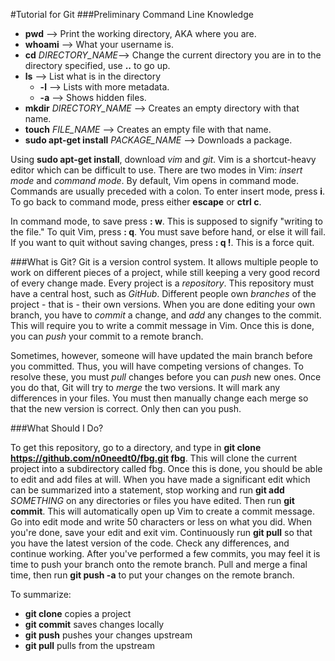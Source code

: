 #Tutorial for Git
###Preliminary Command Line Knowledge
+ **pwd** --> Print the working directory, AKA where you are.
+ **whoami** --> What your username is.
+ **cd** *DIRECTORY_NAME*--> Change the current directory you are in to the directory specified, use **..** to go up.
+ **ls** --> List what is in the directory <ul><li>**-l** --> Lists with more metadata.</li><li>**-a** --> Shows hidden files.</li></ul>
+ **mkdir** *DIRECTORY_NAME* --> Creates an empty directory with that name.
+ **touch** *FILE_NAME* --> Creates an empty file with that name.
+ **sudo apt-get install** *PACKAGE_NAME* --> Downloads a package.

Using **sudo apt-get install**, download *vim* and *git*. Vim is a shortcut-heavy editor which can be difficult to use. There are two modes in Vim: *insert mode* and *command mode*. By default, Vim opens in command mode. Commands are usually preceded with a colon. To enter insert mode, press **i**. To go back to command mode, press either **escape** or **ctrl c**.

In command mode, to save press **: w**. This is supposed to signify "writing to the file." To quit Vim, press **: q**. You must save before hand, or else it will fail. If you want to quit without saving changes, press **: q !**. This is a force quit.

###What is Git?
Git is a version control system. It allows multiple people to work on different pieces of a project, while still keeping a very good record of every change made. Every project is a *repository*. This repository must have a central host, such as *GitHub*. Different people own *branches* of the project - that is - their own versions. When you are done editing your own branch, you have to *commit* a change, and *add* any changes to the commit. This will require you to write a commit message in Vim. Once this is done, you can *push* your commit to a remote branch.

Sometimes, however, someone will have updated the main branch before you committed. Thus, you will have competing versions of changes. To resolve these, you must *pull* changes before you can *push* new ones. Once you do that, Git will try to *merge* the two versions. It will mark any differences in your files. You must then manually change each merge so that the new version is correct. Only then can you push.

###What Should I Do?

To get this repository, go to a directory, and type in **git clone https://github.com/n0needt0/fbg.git fbg**. This will clone the current project into a subdirectory called fbg. Once this is done, you should be able to edit and add files at will. When you have made a significant edit which can be summarized into a statement, stop working and run **git add** *SOMETHING* on any directories or files you have edited. Then run **git commit**. This will automatically open up Vim to create a commit message. Go into edit mode and write 50 characters or less on what you did. When you're done, save your edit and exit vim. Continuously run **git pull** so that you have the latest version of the code. Check any differences, and continue working. After you've performed a few commits, you may feel it is time to push your branch onto the remote branch. Pull and merge a final time, then run **git push -a** to put your changes on the remote branch.

To summarize:

+ **git clone** copies a project
+ **git commit** saves changes locally
+ **git push** pushes your changes upstream
+ **git pull** pulls from the upstream
